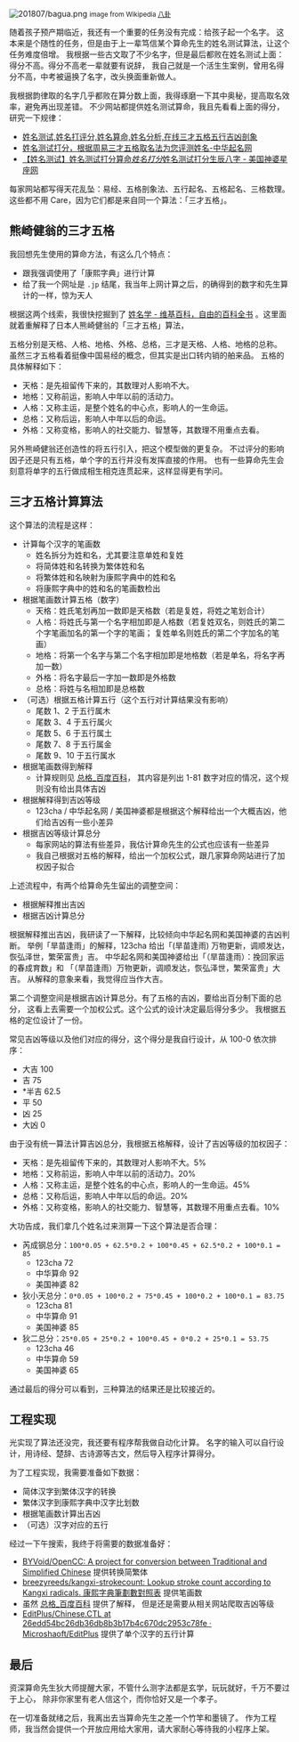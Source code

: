 

![201807/bagua.png](https://e25ba8-log4d-c.dijingchao.com/upload_dropbox/201807/bagua.png)
<small>image from Wikipedia [八卦](https://zh.wikipedia.org/wiki/%E5%85%AB%E5%8D%A6)</small>

随着孩子预产期临近，我还有一个重要的任务没有完成：给孩子起一个名字。
这本来是个随性的任务，但是由于上一辈笃信某个算命先生的姓名测试算法，让这个任务难度倍增。
我根据一些古文取了不少名字，但是最后都败在姓名测试上面：得分不高。得分不高老一辈就要有说辞，
我自己就是一个活生生案例，曾用名得分不高，中考被逼换了名字，改头换面重新做人。

我根据韵律取的名字几乎都败在算分数上面，我得琢磨一下其中奥秘，提高取名效率，避免再出现差错。
不少网站都提供姓名测试算命，我且先看看上面的得分，研究一下规律：

- [姓名测试,姓名打评分,姓名算命,姓名分析,在线三才五格五行吉凶剖象](http://www.123cha.com/xm/)
- [姓名测试打分，根据周易三才五格取名法为您评测姓名-中华起名网](http://www.zhonghuaqiming.com/testname.aspx)
- [【姓名测试】姓名测试打分算命*姓名打分*姓名测试打分生辰八字 - 美国神婆星座网](https://www.meiguoshenpo.com/xingming/ceshi/)

每家网站都写得天花乱坠：易经、五格剖象法、五行起名、五格起名、三格数理。
这些都不用 Care，因为它们都是来自同一个算法：「三才五格」。

<!-- more -->

## 熊崎健翁的三才五格

我回想先生使用的算命方法，有这么几个特点：

- 跟我强调使用了「康熙字典」进行计算
- 给了我一个网址是 `.jp` 结尾，我当年上网计算之后，的确得到的数字和先生算计的一样，惊为天人

根据这两个线索，我很快挖掘到了
[姓名学 - 维基百科，自由的百科全书](https://zh.wikipedia.org/wiki/%E5%A7%93%E5%90%8D%E5%AD%A6)
。这里面就着重解释了日本人熊崎健翁的「三才五格」算法，

五格分别是天格、人格、地格、外格、总格，三才是天格、人格、地格的总称。
虽然三才五格看着挺像中国易经的概念，但其实是出口转内销的舶来品。
五格的具体解释如下：

- 天格：是先祖留传下来的，其数理对人影响不大。
- 地格：又称前运，影响人中年以前的活动力。
- 人格：又称主运，是整个姓名的中心点，影响人的一生命运。
- 总格：又称后运，影响人中年以后的命运。
- 外格：又称变格，影响人的社交能力、智慧等，其数理不用重点去看。

另外熊崎健翁还创造性的将五行引入，把这个模型做的更复杂。
不过评分的影响因子还是只有五格，单个字的五行并没有发挥直接的作用。
也有一些算命先生会刻意将单字的五行做成相生相克连贯起来，这样显得更有学问。

## 三才五格计算算法

这个算法的流程是这样：

- 计算每个汉字的笔画数
  - 姓名拆分为姓和名，尤其要注意单姓和复姓
  - 将简体姓和名转换为繁体姓和名
  - 将繁体姓和名映射为康熙字典中的姓和名
  - 将康熙字典中的姓和名的笔画数检出
- 根据笔画数计算五格（数字）
  - 天格：姓氏笔划再加一数即是天格数（若是复姓，将姓之笔划合计）
  - 人格：将姓氏与第一个名字相加即是人格数（若复姓双名，则姓氏的第二个字笔画加名的第一个字的笔画；
    复姓单名则姓氏的第二个字加名的笔画）
  - 地格：将第一个名字与第二个名字相加即是地格数（若是单名，将名字再加一数）
  - 外格：将名字最后一字加一数即是外格数
  - 总格：将姓与名相加即是总格数
- （可选）根据五格计算五行（这个五行对计算结果没有影响）
  - 尾数 1、2 于五行属木
  - 尾数 3、4 于五行属火
  - 尾数 5、6 于五行属土
  - 尾数 7、8 于五行属金
  - 尾数 9、10 于五行属水
- 根据笔画数得到解释
  - 计算规则见 [总格\_百度百科](https://baike.baidu.com/item/%E6%80%BB%E6%A0%BC)，
    其内容是列出 1-81 数字对应的情况，这个规则没有给出具体吉凶
- 根据解释得到吉凶等级
  - 123cha / 中华起名网 / 美国神婆都是根据这个解释给出一个大概吉凶，他们给吉凶有一些小差异
- 根据吉凶等级计算总分
  - 每家网站的算法有些差异，我估计算命先生的公式也应该有一些差异
  - 我自己根据对五格的解释，给出一个加权公式，跟几家算命网站进行了加权因子拟合

上述流程中，有两个给算命先生留出的调整空间：

- 根据解释推出吉凶
- 根据吉凶计算总分

根据解释推出吉凶，我研读了一下解释，比较倾向中华起名网和美国神婆的吉凶判断。
举例「旱苗逢雨」的解释，123cha 给出「(旱苗逢雨) 万物更新，调顺发达，恢弘泽世，繁荣富贵」吉。
中华起名网和美国神婆给出「（旱苗逢雨）：挽回家运的春成育数」和
「（旱苗逢雨）万物更新，调顺发达，恢弘泽世，繁荣富贵」大吉。
从解释的意象来看，我觉得应当作大吉。

第二个调整空间是根据吉凶计算总分。有了五格的吉凶，要给出百分制下面的总分，
这看上去需要一个加权公式。这个公式的设计决定最后得分多少。
我根据五格的定位设计了一份。

常见吉凶等级以及他们对应的得分，这个得分是我自行设计，从 100-0 依次排序：

- 大吉 100
- 吉 75
- \*半吉 62.5
- 平 50
- 凶 25
- 大凶 0

由于没有统一算法计算吉凶总分，我根据五格解释，设计了吉凶等级的加权因子：

- 天格：是先祖留传下来的，其数理对人影响不大。5%
- 地格：又称前运，影响人中年以前的活动力。20%
- 人格：又称主运，是整个姓名的中心点，影响人的一生命运。45%
- 总格：又称后运，影响人中年以后的命运。20%
- 外格：又称变格，影响人的社交能力、智慧等，其数理不用重点去看。10%

大功告成，我们拿几个姓名过来测算一下这个算法是否合理：

- 芮成钢总分：`100*0.05 + 62.5*0.2 + 100*0.45 + 62.5*0.2 + 100*0.1 = 85`
  - 123cha 72
  - 中华算命 92
  - 美国神婆 82
- 狄小天总分：`0*0.05 + 100*0.2 + 75*0.45 + 100*0.2 + 100*0.1 = 83.75`
  - 123cha 81
  - 中华算命 91
  - 美国神婆 85
- 狄二总分：`25*0.05 + 25*0.2 + 100*0.45 + 0*0.2 + 25*0.1 = 53.75`
  - 123cha 46
  - 中华算命 59
  - 美国神婆 65

通过最后的得分可以看到，三种算法的结果还是比较接近的。

## 工程实现

光实现了算法还没完，我还要有程序帮我做自动化计算。
名字的输入可以自行设计，用诗经、楚辞、古诗源等古文，然后导入程序计算得分。

为了工程实现，我需要准备如下数据：

- 简体汉字到繁体汉字的转换
- 繁体汉字到康熙字典中汉字比划数
- 根据笔画数计算出吉凶
- （可选）汉字对应的五行

经过一下午搜索，我终于将需要的数据准备好：

- [BYVoid/OpenCC: A project for conversion between Traditional and Simplified Chinese](https://github.com/BYVoid/OpenCC) 提供转换简繁体
- [breezyreeds/kangxi-strokecount: Lookup stroke count according to Kangxi radicals. 康熙字典筆劃數對照表](https://github.com/breezyreeds/kangxi-strokecount)
  提供笔画数
- 虽然 [总格\_百度百科](https://baike.baidu.com/item/%E6%80%BB%E6%A0%BC) 提供了解释，
  但是还是需要从相关网站爬取吉凶等级
- [EditPlus/Chinese.CTL at 26edd54bc26db36db8b3b17b4c670dc2953c78fe · Microshaoft/EditPlus](https://github.com/Microshaoft/EditPlus/blob/26edd54bc26db36db8b3b17b4c670dc2953c78fe/User/Chinese.CTL)
  提供了单个汉字的五行计算

## 最后

资深算命先生狄大师提醒大家，不管什么测字法都是玄学，玩玩就好，千万不要过于上心，
除非你家里有老人信这个，而你恰好又是一个孝子。

在一切准备就绪之后，我离出去当算命先生之差一个竹竿和墨镜了。
作为工程师，我当然会提供一个开放应用给大家用，请大家耐心等待我的小程序上架。

